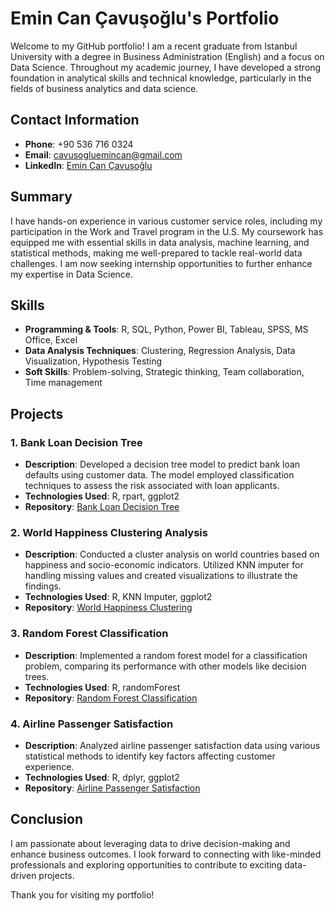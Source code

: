 # Emin Can Çavuşoğlu's Portfolio

Welcome to my GitHub portfolio! I am a recent graduate from Istanbul University with a degree in Business Administration (English) and a focus on Data Science. Throughout my academic journey, I have developed a strong foundation in analytical skills and technical knowledge, particularly in the fields of business analytics and data science.

## Contact Information

- **Phone**: +90 536 716 0324
- **Email**: cavusogluemincan@gmail.com
- **LinkedIn**: [Emin Can Çavuşoğlu](https://www.linkedin.com/in/emincancavusoglu)

## Summary

I have hands-on experience in various customer service roles, including my participation in the Work and Travel program in the U.S. My coursework has equipped me with essential skills in data analysis, machine learning, and statistical methods, making me well-prepared to tackle real-world data challenges. I am now seeking internship opportunities to further enhance my expertise in Data Science.

## Skills

- **Programming & Tools**: R, SQL, Python, Power BI, Tableau, SPSS, MS Office, Excel
- **Data Analysis Techniques**: Clustering, Regression Analysis, Data Visualization, Hypothesis Testing
- **Soft Skills**: Problem-solving, Strategic thinking, Team collaboration, Time management

## Projects

### 1. **Bank Loan Decision Tree**
   - **Description**: Developed a decision tree model to predict bank loan defaults using customer data. The model employed classification techniques to assess the risk associated with loan applicants.
   - **Technologies Used**: R, rpart, ggplot2
   - **Repository**: [Bank Loan Decision Tree](https://github.com/emincavusoglu/portfolio/tree/Bank-loan-decision-tree)

### 2. **World Happiness Clustering Analysis**
   - **Description**: Conducted a cluster analysis on world countries based on happiness and socio-economic indicators. Utilized KNN imputer for handling missing values and created visualizations to illustrate the findings.
   - **Technologies Used**: R, KNN Imputer, ggplot2
   - **Repository**: [World Happiness Clustering](https://github.com/emincavusoglu/portfolio/tree/Happiness_KNN_Clustering)

### 3. **Random Forest Classification**
   - **Description**: Implemented a random forest model for a classification problem, comparing its performance with other models like decision trees.
   - **Technologies Used**: R, randomForest
   - **Repository**: [Random Forest Classification](https://github.com/emincavusoglu/portfolio/tree/Random-forest-diabetes)

### 4. **Airline Passenger Satisfaction**
   - **Description**: Analyzed airline passenger satisfaction data using various statistical methods to identify key factors affecting customer experience.
   - **Technologies Used**: R, dplyr, ggplot2
   - **Repository**: [Airline Passenger Satisfaction](https://github.com/emincavusoglu/portfolio/tree/Airline-Satisfaction-Correlations)

## Conclusion

I am passionate about leveraging data to drive decision-making and enhance business outcomes. I look forward to connecting with like-minded professionals and exploring opportunities to contribute to exciting data-driven projects.

Thank you for visiting my portfolio!

